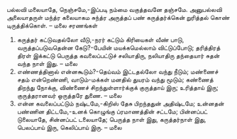 
பல்லவி
மலையாதே, நெஞ்சமே,-இப்படி நம்மை
 வகுத்தவனே தஞ்சமே.
அனுபல்லவி
அலையாதருள் மந்த்ர கலையாகம சுந்த்ர
 அருத்தப் பண் கருத்தர்க்கென்
 றுரித்தல் கொண் டிருத்திக்கொள். – மலை
சரணங்கள்
1. கருத்தர் கட்டுவதல்லோ வீடு,-நரர்
 கட்டும் கிரியைகள் வீண் பாடு,
 வருத்தப்படுவதென்ன கேடு?-பேயின்
 மயக்கமெல்லாம் விட்டுப்போடு;
 தரித்திரத் திரள் இக்கட்டு பெருத்த கவலைப்பட்டுச்
 சலியாதிரு, நலியாதிரு
 தந்தையார் சுதன் வந்த நாள் இது. – மலை
2. எண்ணத்தினால் என்னகூடும்?-தெய்வம்
 இட்டதல்லோ வந்து நீடும்;
 மண்ணைச் சதம் என்றெண்ணி, வாடும்-மக்கள்
 மனதில் துயரம் வந்து மூடும்;
 கண்ணைத் திறந்து நோக்கு, விண்ணைச் சிறந்துள்ளார்க்குக்
 குருத்தாய் இரு; உரித்தாய் இரு;
 குருத்தரானவர் ஒருத்தரே துணை. – மலை
3. என்ன கவலைப்பட்டும் நஷ்டமே,-கிறிஸ்
 தேசு பிறந்ததுன் அதிஷ்டமே;
 உன்னதன் பண்ணின திட்டமே,-உனக்
 கொழுங்கு ப்ரமாணத்தின் சட்டமே;
 பின்னப்பட் டுலையாதே, சின்னப்பட் டலையாதே;
 பெருத்த நாள் இது, கருத்தர்நாள் இது,
 பெலப்பாய் இரு, கெலிப்பாய் இரு. – மலை

